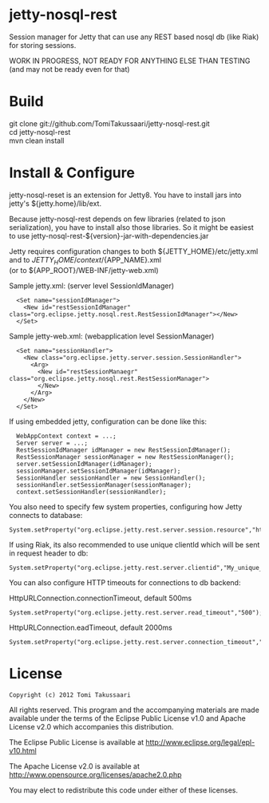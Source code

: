 jetty-nosql-rest
================

Session manager for Jetty that can use any REST based nosql db (like Riak) for storing sessions. 

WORK IN PROGRESS, NOT READY FOR ANYTHING ELSE THAN TESTING (and may not be ready even for that)

Build
===============
git clone git://github.com/TomiTakussaari/jetty-nosql-rest.git    
cd jetty-nosql-rest    
mvn clean install    


Install & Configure
================

jetty-nosql-reset is an extension for Jetty8. 
You have to install jars into jetty's ${jetty.home}/lib/ext.

Because jetty-nosql-rest depends on few libraries (related to json serialization), you have to install also
those libraries. So it might be easiest to use jetty-nosql-rest-${version}-jar-with-dependencies.jar

Jetty requires configuration changes to both ${JETTY_HOME}/etc/jetty.xml and to ${JETTY_HOME}/context/${APP_NAME}.xml   
(or to ${APP_ROOT}/WEB-INF/jetty-web.xml)

Sample jetty.xml: (server level SessionIdManager)


      <Set name="sessionIdManager">
        <New id="restSessionIdManager" class="org.eclipse.jetty.nosql.rest.RestSessionIdManager"></New>
      </Set>

Sample jetty-web.xml: (webapplication level SessionManager)

      <Set name="sessionHandler">
        <New class="org.eclipse.jetty.server.session.SessionHandler">
          <Arg>
            <New id="restSessionManaegr" class="org.eclipse.jetty.nosql.rest.RestSessionManager">
            </New>
          </Arg>
        </New>
      </Set>
      
If using embedded jetty, configuration can be done like this:

      WebAppContext context = ...;
      Server server = ...;
      RestSessionIdManager idManager = new RestSessionIdManager();
      RestSessionManager sessionManager = new RestSessionManager();
      server.setSessionIdManager(idManager);
      sessionManager.setSessionIdManager(idManager);
      SessionHandler sessionHandler = new SessionHandler();
      sessionHandler.setSessionManager(sessionManager);
      context.setSessionHandler(sessionHandler);

      
You also need to specify few system properties, configuring how Jetty connects to database:

    System.setProperty("org.eclipse.jetty.rest.server.session.resource","http://localhost:8098/riak/sessions/"); 
    
If using Riak, its also recommended to use unique clientId which will be sent in request header to db:
    
    System.setProperty("org.eclipse.jetty.rest.server.clientid","My_unique_id");

You can also configure HTTP timeouts for connections to db backend:

HttpURLConnection.connectionTimeout, default 500ms

    System.setProperty("org.eclipse.jetty.rest.server.read_timeout","500");
   
HttpURLConnection.eadTimeout, default 2000ms

    System.setProperty("org.eclipse.jetty.rest.server.connection_timeout","2000");

      
License
===============

    Copyright (c) 2012 Tomi Takussaari

All rights reserved. This program and the accompanying materials are made available under the terms of the Eclipse Public License v1.0 and Apache License v2.0 which accompanies this distribution.

The Eclipse Public License is available at http://www.eclipse.org/legal/epl-v10.html

The Apache License v2.0 is available at http://www.opensource.org/licenses/apache2.0.php

You may elect to redistribute this code under either of these licenses.
      
      
 
